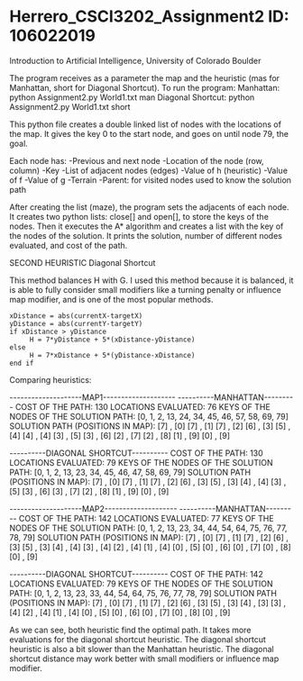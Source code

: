 # Herrero_CSCI3202_Assignment2  ID: 106022019
Introduction to Artificial Intelligence, University of Colorado Boulder


The program receives as a parameter the map and the heuristic (mas for Manhattan, short for Diagonal Shortcut).
To run the program: 
    Manhattan: python Assignment2.py World1.txt man
    Diagonal Shortcut: python Assignment2.py World1.txt short
    
    
This python file creates a double linked list of nodes with the locations of the map. It gives 
the key 0 to the start node, and goes on until node 79, the goal.

Each node has:
  -Previous and next node 
  -Location of the node (row, column)
  -Key
  -List of adjacent nodes (edges) 
  -Value of h (heuristic)
  -Value of f
  -Value of g
  -Terrain
  -Parent: for visited nodes used to know the solution path    
  
After creating the list (maze), the program sets the adjacents of each node. It creates two python lists: close[]
and open[], to store the keys of the nodes. Then it executes the A* algorithm and creates a list with the key of the nodes 
of the solution. It prints the solution, number of different nodes evaluated, and cost of the path.


SECOND HEURISTIC
Diagonal Shortcut

This method balances H with G. I used this method because it is balanced, it is able to fully consider small modifiers like a turning penalty or influence map modifier, and is one of the most popular methods. 

    xDistance = abs(currentX-targetX)
    yDistance = abs(currentY-targetY)
    if xDistance > yDistance
         H = 7*yDistance + 5*(xDistance-yDistance)
    else
         H = 7*xDistance + 5*(yDistance-xDistance)
    end if

Comparing heuristics:

--------------------MAP1--------------------
----------MANHATTAN---------
COST OF THE PATH:  130
LOCATIONS EVALUATED: 76
KEYS OF THE NODES OF THE SOLUTION PATH: [0, 1, 2, 13, 24, 34, 45, 46, 57, 58, 69, 79]
SOLUTION PATH (POSITIONS IN MAP):
[7] , [0]
[7] , [1]
[7] , [2]
[6] , [3]
[5] , [4]
[4] , [4]
[3] , [5]
[3] , [6]
[2] , [7]
[2] , [8]
[1] , [9]
[0] , [9]

----------DIAGONAL SHORTCUT----------
COST OF THE PATH:  130
LOCATIONS EVALUATED: 79
KEYS OF THE NODES OF THE SOLUTION PATH: [0, 1, 2, 13, 23, 34, 45, 46, 47, 58, 69, 79]
SOLUTION PATH (POSITIONS IN MAP):
[7] , [0]
[7] , [1]
[7] , [2]
[6] , [3]
[5] , [3]
[4] , [4]
[3] , [5]
[3] , [6]
[3] , [7]
[2] , [8]
[1] , [9]
[0] , [9]


--------------------MAP2--------------------
----------MANHATTAN---------
COST OF THE PATH:  142
LOCATIONS EVALUATED: 77
KEYS OF THE NODES OF THE SOLUTION PATH: [0, 1, 2, 13, 23, 34, 44, 54, 64, 75, 76, 77, 78, 79]
SOLUTION PATH (POSITIONS IN MAP):
[7] , [0]
[7] , [1]
[7] , [2]
[6] , [3]
[5] , [3]
[4] , [4]
[3] , [4]
[2] , [4]
[1] , [4]
[0] , [5]
[0] , [6]
[0] , [7]
[0] , [8]
[0] , [9]


----------DIAGONAL SHORTCUT----------
COST OF THE PATH:  142
LOCATIONS EVALUATED: 79
KEYS OF THE NODES OF THE SOLUTION PATH: [0, 1, 2, 13, 23, 33, 44, 54, 64, 75, 76, 77, 78, 79]
SOLUTION PATH (POSITIONS IN MAP):
[7] , [0]
[7] , [1]
[7] , [2]
[6] , [3]
[5] , [3]
[4] , [3]
[3] , [4]
[2] , [4]
[1] , [4]
[0] , [5]
[0] , [6]
[0] , [7]
[0] , [8]
[0] , [9]


As we can see, both heuristic find the optimal path. It takes more evaluations for the diagonal shortcut heuristic. 
The diagonal shortcut heuristic is also a bit slower than the Manhattan heuristic.
The diagonal shortcut distance may work better with  small modifiers or influence map modifier.